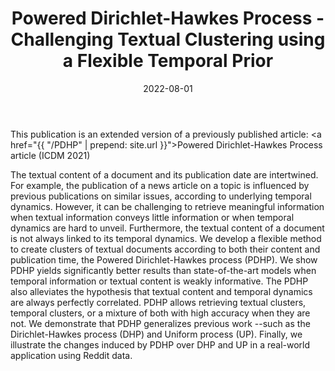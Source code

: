 ﻿---
layout: post
type: article
support: journal
link: https://link.springer.com/epdf/10.1007/s10115-022-01731-3?sharing_token=YISGk_TnhgVhle8cOSfMmPe4RwlQNchNByi7wbcMAY7hw6lU6sGSlwOq9CgvbsnjYtulRsg_imDU-Lxt0J8eUjkQim25CWTfzSPQrukqqpVIX9m4upFEUqnebQ52YZ6Onz8d6UBTwZyKZB0t_C0Gyq0593mPIjqgVZfmFc7beY4%3D
title: Powered Dirichlet-Hawkes Process - Challenging Textual Clustering using a Flexible Temporal Prior
authors: <b>G. Poux-Médard</b>, J. Velcin, S. Loudcher
journal: Knowledge and Information Systems (KAIS)
year: 2022
doi: 10.1007/s10115-022-01731-3
date: 2022-08-01
description: # Add post description (optional)
img: articles/covers/23-PDHP-KAIS.png
fig-caption: The appearance of a document (news, tweet, article, etc.) is conditioned by its semantic content, 
 but also by its publication date wrt previous articles' ones, to a certain extent. 
 By varying r, we can choose whether to focus our clustering algorithm more on the 
 temporal side or more on the semantic side, or a mixture of both. 
 Here we show how we retrieve either temporal or textual clusters when these two
 pieces of information are not perfectly correlated.
tags: [clustering, temporal bayesian prior, powered dirichlet process, hawkes process, dirichlet-hawkes process, PDP, dirichlet]
---

This publication is an extended version of a previously published article: 
<a href="{{ "/PDHP" | prepend: site.url }}">Powered Dirichlet-Hawkes Process article</a> (ICDM 2021)

The textual content of a document and its publication date are intertwined. 
For example, the publication of a news article on a topic is influenced by 
previous publications on similar issues, according to underlying temporal 
dynamics. However, it can be challenging to retrieve meaningful information 
when textual information conveys little information or when temporal dynamics 
are hard to unveil. Furthermore, the textual content of a document is not 
always linked to its temporal dynamics.
We develop a flexible method to create clusters of textual documents 
according to both their content and publication time, the Powered 
Dirichlet-Hawkes process (PDHP). We show PDHP yields significantly 
better results than state-of-the-art models when temporal information 
or textual content is weakly informative. The PDHP also alleviates the 
hypothesis that textual content and temporal dynamics are always perfectly 
correlated. PDHP allows retrieving textual clusters, temporal clusters, 
or a mixture of both with high accuracy when they are not. We demonstrate 
that PDHP generalizes previous work --such as the Dirichlet-Hawkes process 
(DHP) and Uniform process (UP). Finally, we illustrate the changes induced 
by PDHP over DHP and UP in a real-world application using Reddit data.